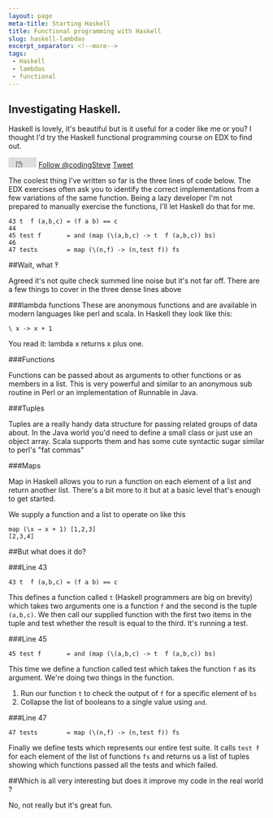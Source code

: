 ```yaml
---
layout: page
meta-title: Starting Haskell
title: Functional programming with Haskell
slug: haskell-lambdas
excerpt_separator: <!--more-->
tags:
 - Haskell 
 - lambdas
 - functional
---
```


Investigating Haskell.
-------------------------

Haskell is lovely, it's beautiful but is it useful for a 
coder like me or you? I thought I'd try the Haskell functional programming course on EDX to find out.

<div id="social">
    <iframe id="gh-fork" src="http://ghbtns.com/github-btn.html?user=codingsteve&repo=fp101x&type=fork" allowtransparency="true" frameborder="0" scrolling="0" width="55px" height="20px"></iframe>
    <a href="https://twitter.com/codingSteve" class="twitter-follow-button" data-show-count="false" data-lang="en">Follow @codingSteve</a>
    <a href="https://twitter.com/share" class="twitter-share-button" data-url="{{ post.url}}" data-via="codingSteve" data-lang="en">Tweet</a>
</div>

<!--more-->


The coolest thing I've written so far is the three lines of code
below. The EDX exercises often ask you to identify the correct 
implementations from a few variations of the same function.
Being a lazy developer I'm not prepared to manually exercise the 
functions, I'll let Haskell do that for me. 


    43 t  f (a,b,c) = (f a b) == c
    44 
    45 test f       = and (map (\(a,b,c) -> t  f (a,b,c)) bs)
    46 
    47 tests        = map (\(n,f) -> (n,test f)) fs


##Wait, what ‽ 

Agreed it's not quite check summed line noise but it's not far off. 
There are a few things to cover in the three dense lines above

###lambda functions
These are anonymous functions and are available in 
modern languages like perl and scala. In Haskell they look like
this:

    \ x -> x + 1

You read it: lambda x returns x plus one. 

###Functions

Functions can be passed about as arguments to other functions or as members in a list. This is very powerful and similar to an anonymous sub routine in Perl or an implementation of Runnable in Java. 

###Tuples

Tuples are a really handy data structure for passing related groups of data about. In the Java world you'd need to define a small class or just use an object array. Scala supports them and has some cute syntactic sugar similar to perl's "fat commas"


###Maps

Map in Haskell allows you to run a function on each element of a list and return another list. There's a bit more to it but at a basic level that's enough to get started. 

We supply a function and a list to operate on like this

    map (\x → x + 1) [1,2,3]
    [2,3,4]

##But what does it do?


###Line 43

    43 t  f (a,b,c) = (f a b) == c
    
This defines a function called `t` (Haskell programmers are big on brevity) which takes two arguments one is a function `f` and the second is the tuple `(a,b,c)`. We then call our supplied function with the first two items in the tuple and test whether the result is equal to the third. It's running a test.


###Line 45

    45 test f       = and (map (\(a,b,c) -> t  f (a,b,c)) bs)

This time we define a function called test which takes the function `f` as its argument. 
We're doing two things in the function. 
1. Run our function `t` to check the output of `f` for a specific element of `bs` 
2. Collapse the list of booleans to a single value using `and`. 

###Line 47

    47 tests        = map (\(n,f) -> (n,test f)) fs

Finally we define tests which represents our entire test suite. It calls `test f` for each element of the list of functions `fs` and returns us a list of tuples showing which functions passed all the tests and which failed. 

##Which is all very interesting but does it improve my code in the real world ? 

No, not really but it's great fun. 




